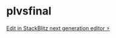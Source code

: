 # plvsfinal

[Edit in StackBlitz next generation editor ⚡️](https://stackblitz.com/~/github.com/reallynidhi/plvsfinal)
